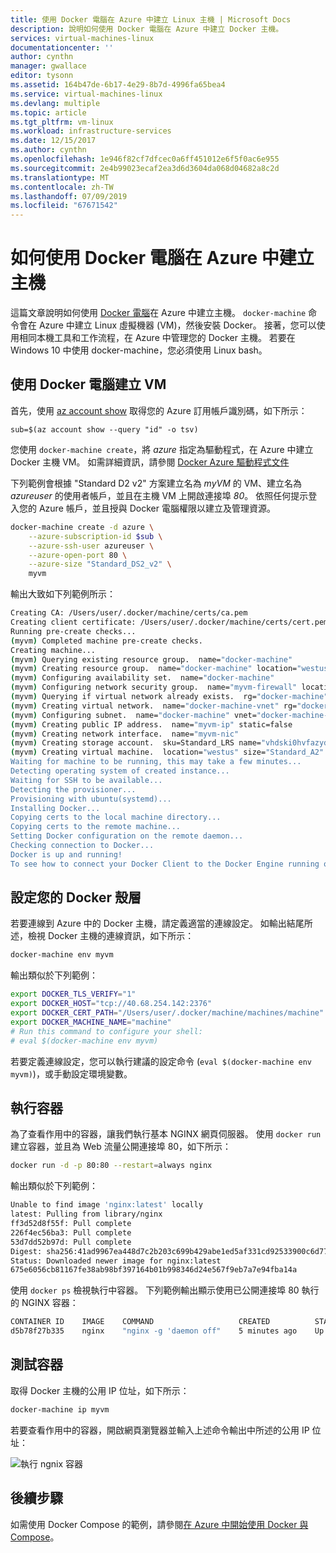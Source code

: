 ```yaml
---
title: 使用 Docker 電腦在 Azure 中建立 Linux 主機 | Microsoft Docs
description: 說明如何使用 Docker 電腦在 Azure 中建立 Docker 主機。
services: virtual-machines-linux
documentationcenter: ''
author: cynthn
manager: gwallace
editor: tysonn
ms.assetid: 164b47de-6b17-4e29-8b7d-4996fa65bea4
ms.service: virtual-machines-linux
ms.devlang: multiple
ms.topic: article
ms.tgt_pltfrm: vm-linux
ms.workload: infrastructure-services
ms.date: 12/15/2017
ms.author: cynthn
ms.openlocfilehash: 1e946f82cf7dfcec0a6ff451012e6f5f0ac6e955
ms.sourcegitcommit: 2e4b99023ecaf2ea3d6d3604da068d04682a8c2d
ms.translationtype: MT
ms.contentlocale: zh-TW
ms.lasthandoff: 07/09/2019
ms.locfileid: "67671542"
---
```

# <a name="how-to-use-docker-machine-to-create-hosts-in-azure"></a>如何使用 Docker 電腦在 Azure 中建立主機
這篇文章說明如何使用 [Docker 電腦](https://docs.docker.com/machine/)在 Azure 中建立主機。 `docker-machine` 命令會在 Azure 中建立 Linux 虛擬機器 (VM)，然後安裝 Docker。 接著，您可以使用相同本機工具和工作流程，在 Azure 中管理您的 Docker 主機。 若要在 Windows 10 中使用 docker-machine，您必須使用 Linux bash。

## <a name="create-vms-with-docker-machine"></a>使用 Docker 電腦建立 VM
首先，使用 [az account show](/cli/azure/account) 取得您的 Azure 訂用帳戶識別碼，如下所示：

```azurecli
sub=$(az account show --query "id" -o tsv)
```

您使用 `docker-machine create`，將 *azure* 指定為驅動程式，在 Azure 中建立 Docker 主機 VM。 如需詳細資訊，請參閱 [Docker Azure 驅動程式文件](https://docs.docker.com/machine/drivers/azure/)

下列範例會根據 "Standard D2 v2" 方案建立名為 *myVM* 的 VM、建立名為 *azureuser* 的使用者帳戶，並且在主機 VM 上開啟連接埠 *80*。 依照任何提示登入您的 Azure 帳戶，並且授與 Docker 電腦權限以建立及管理資源。

```bash
docker-machine create -d azure \
    --azure-subscription-id $sub \
    --azure-ssh-user azureuser \
    --azure-open-port 80 \
    --azure-size "Standard_DS2_v2" \
    myvm
```

輸出大致如下列範例所示：

```bash
Creating CA: /Users/user/.docker/machine/certs/ca.pem
Creating client certificate: /Users/user/.docker/machine/certs/cert.pem
Running pre-create checks...
(myvm) Completed machine pre-create checks.
Creating machine...
(myvm) Querying existing resource group.  name="docker-machine"
(myvm) Creating resource group.  name="docker-machine" location="westus"
(myvm) Configuring availability set.  name="docker-machine"
(myvm) Configuring network security group.  name="myvm-firewall" location="westus"
(myvm) Querying if virtual network already exists.  rg="docker-machine" location="westus" name="docker-machine-vnet"
(myvm) Creating virtual network.  name="docker-machine-vnet" rg="docker-machine" location="westus"
(myvm) Configuring subnet.  name="docker-machine" vnet="docker-machine-vnet" cidr="192.168.0.0/16"
(myvm) Creating public IP address.  name="myvm-ip" static=false
(myvm) Creating network interface.  name="myvm-nic"
(myvm) Creating storage account.  sku=Standard_LRS name="vhdski0hvfazyd8mn991cg50" location="westus"
(myvm) Creating virtual machine.  location="westus" size="Standard_A2" username="azureuser" osImage="canonical:UbuntuServer:16.04.0-LTS:latest" name="myvm
Waiting for machine to be running, this may take a few minutes...
Detecting operating system of created instance...
Waiting for SSH to be available...
Detecting the provisioner...
Provisioning with ubuntu(systemd)...
Installing Docker...
Copying certs to the local machine directory...
Copying certs to the remote machine...
Setting Docker configuration on the remote daemon...
Checking connection to Docker...
Docker is up and running!
To see how to connect your Docker Client to the Docker Engine running on this virtual machine, run: docker-machine env myvm
```

## <a name="configure-your-docker-shell"></a>設定您的 Docker 殼層
若要連線到 Azure 中的 Docker 主機，請定義適當的連線設定。 如輸出結尾所述，檢視 Docker 主機的連線資訊，如下所示： 

```bash
docker-machine env myvm
```

輸出類似於下列範例：

```bash
export DOCKER_TLS_VERIFY="1"
export DOCKER_HOST="tcp://40.68.254.142:2376"
export DOCKER_CERT_PATH="/Users/user/.docker/machine/machines/machine"
export DOCKER_MACHINE_NAME="machine"
# Run this command to configure your shell:
# eval $(docker-machine env myvm)
```

若要定義連線設定，您可以執行建議的設定命令 (`eval $(docker-machine env myvm)`)，或手動設定環境變數。 

## <a name="run-a-container"></a>執行容器
為了查看作用中的容器，讓我們執行基本 NGINX 網頁伺服器。 使用 `docker run` 建立容器，並且為 Web 流量公開連接埠 80，如下所示：

```bash
docker run -d -p 80:80 --restart=always nginx
```

輸出類似於下列範例：

```bash
Unable to find image 'nginx:latest' locally
latest: Pulling from library/nginx
ff3d52d8f55f: Pull complete
226f4ec56ba3: Pull complete
53d7dd52b97d: Pull complete
Digest: sha256:41ad9967ea448d7c2b203c699b429abe1ed5af331cd92533900c6d77490e0268
Status: Downloaded newer image for nginx:latest
675e6056cb81167fe38ab98bf397164b01b998346d24e567f9eb7a7e94fba14a
```

使用 `docker ps` 檢視執行中容器。 下列範例輸出顯示使用已公開連接埠 80 執行的 NGINX 容器：

```bash
CONTAINER ID    IMAGE    COMMAND                   CREATED          STATUS          PORTS                          NAMES
d5b78f27b335    nginx    "nginx -g 'daemon off"    5 minutes ago    Up 5 minutes    0.0.0.0:80->80/tcp, 443/tcp    festive_mirzakhani
```

## <a name="test-the-container"></a>測試容器
取得 Docker 主機的公用 IP 位址，如下所示：


```bash
docker-machine ip myvm
```

若要查看作用中的容器，開啟網頁瀏覽器並輸入上述命令輸出中所述的公用 IP 位址：

![執行 ngnix 容器](./media/docker-machine/nginx.png)

## <a name="next-steps"></a>後續步驟
如需使用 Docker Compose 的範例，請參閱[在 Azure 中開始使用 Docker 與 Compose](docker-compose-quickstart.md)。
